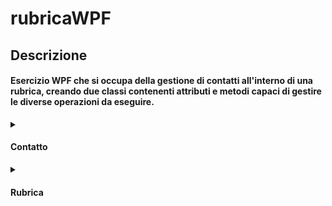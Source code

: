 # rubricaWPF
## Descrizione
#### Esercizio WPF che si occupa della gestione di contatti all'interno di una rubrica, creando due classi contenenti attributi e metodi capaci di gestire le diverse operazioni da eseguire.

<details>
  <summary><h4>Contatto</h4></summary>
  La prima cosa da fare sarà creare la classe <b><i>Contatto</i></b> con i suoi attributi e metodi.
  <br>
  <details>
    <summary>Attributi</summary>
    Iniziamo col creare gli attributi
    

    
    internal class Contatto
    {
        private int numero;
        private string nome;
        private string cognome;
        
    ```
    
    Iniziamo col creare gli attributi necessari : <b><i>numero</i></b>, <b><i>nome</i></b> e <b><i>cognome</i></b>. Li dichiariamo come privati, di modo che non siano direttamente modificabili, rispettando così l'incapsulamento.<br>
 
    ```c#
    
        public int Numero { get => numero; set => numero = value; }
        public string Nome { get => nome; set => nome = value; }
        public string Cognome { get => cognome; set => cognome = value; }
        
    ```

    Proseguiamo poi col creare una property per attributo, di modo da poterci accedere al di fuori della nostra classe.
  </details>

  <details>
    <summary>Metodi</summary>
    Proseguiamo poi col creare i metodi necessari alla nostra classe <b><i>Contatto</i></b>
  </details>
</details>

<details>
  <summary><h4>Rubrica</h4></summary>
  Proseguiamo ora con la creazione della nostra classe rubrica, che dovrà essere in grado di gestire ino a 100 oggetti di tipo <b><i>Contatto</i></b>.
  <br>
  <details>
    <summary>Attributi</summary>
  </details>
    <details>
    <summary>Metodi</summary>
  </details>
</details>








